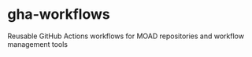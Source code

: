 # gha-workflows
Reusable GitHub Actions workflows for MOAD repositories and workflow management tools

